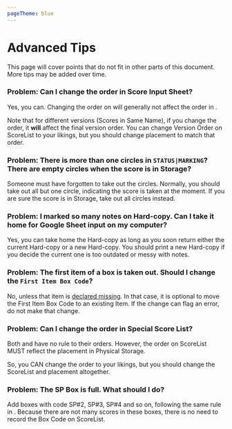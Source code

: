 ```yaml
---
pageTheme: blue
---
```


# Advanced Tips

This page will cover points that do not fit in other parts of this document. More tips may be added over time.

### Problem: Can I change the order in Score Input Sheet?
Yes, you can. Changing the order on <score-input-sheet /> will generally not affect the order in <regular-score-list />.  

Note that for different versions (Scores in Same Name), if you change the order, it **will** affect the final version order. You can change Version Order on ScoreList to your likings, but you should change placement to match that order.

### Problem: There is more than one circles in `STATUS|MARKING`? There are empty circles when the score is in Storage?
Someone must have forgotten to take out the circles. Normally, you should take out all but one circle, indicating the score is taken at the moment. If you are sure the score is in Storage, take out all circles instead.

### Problem: I marked so many notes on Hard-copy. Can I take it home for Google Sheet input on my computer?
Yes, you can take home the Hard-copy as long as you soon return either the current Hard-copy or a new Hard-copy. You should print a new Hard-copy if you decide the current one is too outdated or messy with notes.

### Problem: The first item of a box is taken out. Should I change the `First Item Box Code`?
No, unless that item is [declared missing](./general-management#declare-missing). In that case, it is optional to move the First Item Box Code to an existing Item. If the change can flag an error, do not make that change.

### Problem: Can I change the order in Special Score List?
<p>Both <technical-papers /> and <oversized-scores /> have no rule to their orders. However, the order on ScoreList MUST reflect the placement in Physical Storage.</p>

So, you CAN change the order to your likings, but you should change the ScoreList and placement altogether.

### Problem: The SP Box is full. What should I do?
Add boxes with code SP#2, SP#3, SP#4 and so on, following the same rule in <regular-scores />. Because there are not many scores in these boxes, there is no need to record the Box Code on ScoreList.